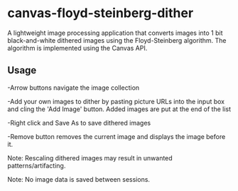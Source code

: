 # canvas-floyd-steinberg-dither
A lightweight image processing application that converts images into 1 bit black-and-white dithered images using the Floyd-Steinberg algorithm. The algorithm is implemented using the Canvas API.

## Usage
-Arrow buttons navigate the image collection

-Add your own images to dither by pasting picture URLs into the input box and cling the 'Add Image' button. Added images are put at the end of the list

-Right click and Save As to save dithered images

-Remove button removes the current image and displays the image before it.

Note: Rescaling dithered images may result in unwanted patterns/artifacting.

Note: No image data is saved between sessions.

